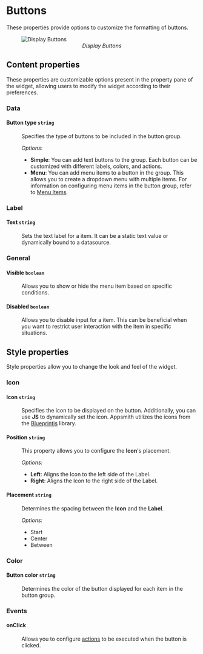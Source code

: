# Buttons

These properties provide options to customize the formatting of buttons. 

<figure>
  <img src="/img/buttons-items.png" style= {{width:"700px", height:"auto"}} alt="Display Buttons"/>
  <figcaption align = "center"><i>Display Buttons</i></figcaption>
</figure>

## Content properties

These properties are customizable options present in the property pane of the widget, allowing users to modify the widget according to their preferences.

### Data


#### Button type `string`

<dd>
Specifies the type of buttons to be included in the button group.


*Options:*
* **Simple**: You can add text buttons to the group. Each button can be customized with different labels, colors, and actions.
* **Menu**: You can add menu items to a button in the group. This allows you to create a dropdown menu with multiple items. For information on configuring menu items in the button group, refer to [Menu Items](/reference/widgets/menu/menu-items).

</dd>

### Label


#### Text `string`

<dd>

Sets the text label for a item. It can be a static text value or dynamically bound to a datasource. 

</dd>

### General

#### Visible `boolean`

<dd>

Allows you to show or hide the menu item based on specific conditions. 


</dd>

#### Disabled `boolean`

<dd>

Allows you to disable input for a item. This can be beneficial when you want to restrict user interaction with the item in specific situations.


</dd>

## Style properties
Style properties allow you to change the look and feel of the widget.

### Icon

#### Icon `string`

<dd>

Specifies the icon to be displayed on the button. Additionally, you can use **JS** to dynamically set the icon. Appsmith utilizes the icons from the [Blueprintjs](https://blueprintjs.com/docs/#icons) library.

</dd>

#### Position `string`

<dd>

This property allows you to configure the **Icon**'s placement.

*Options:*
* **Left**: Aligns the Icon to the left side of the Label.
* **Right**: Aligns the Icon to the right side of the Label.

</dd>

#### Placement `string`

<dd>

Determines the spacing between the **Icon** and the **Label**.

*Options:*
* Start
* Center
* Between

</dd>


### Color

#### Button color `string`

<dd>

Determines the color of the button displayed for each item in the button group. 

</dd>



### Events

#### onClick

<dd>

Allows you to configure [actions](/write-code/reference/widget-actions) to be executed when the button is clicked. 


</dd>

